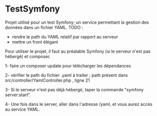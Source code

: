 # TestSymfony

Projet utilisé pour un test Symfony; un service permettant la gestion des données dans un fichier YAML.
TODO : 
- rendre le path du YAML relatif par rapport au serveur
- mettre un front élégant

Pour utiliser le projet, il faut au préalable Symfony (si le serveur n'est pas hébergé) et composer.

1- faire un composer update pour télécharger les dépendances

2- vérifier le path du fichier .yaml à traiter ; path présent dans src/controller/YamlController.php , ligne 21

3- Si le serveur n'est pas déjà hébergé, taper la commande "symfony server:start".

4- Une fois dans le server, aller dans l'adresse /yaml, et vous aurez accès au service YAML.
